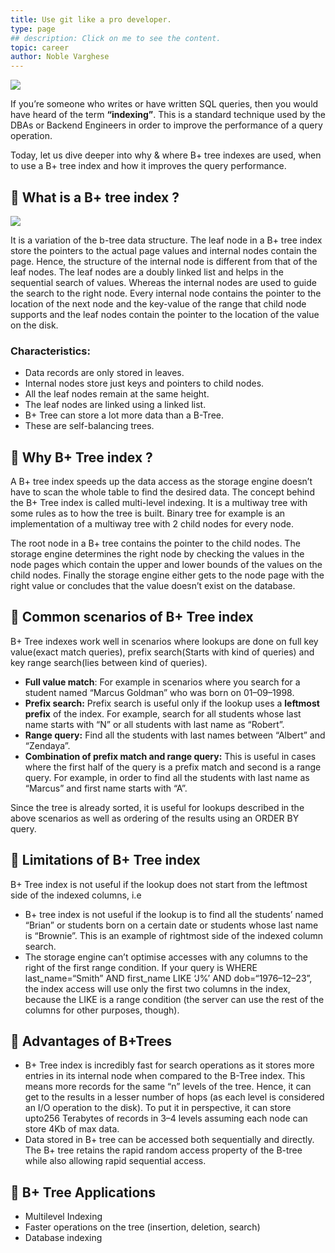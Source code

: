 ```yaml
---
title: Use git like a pro developer.
type: page
## description: Click on me to see the content.
topic: career
author: Noble Varghese
---
```


![](https://noble-varghese.github.io/portfolio/images/b_tree_img1.jpeg)

If you’re someone who writes or have written SQL queries, then you would have heard of the term **“indexing”**. This is a standard technique used by the DBAs or Backend Engineers in order to improve the performance of a query operation.

Today, let us dive deeper into why & where B+ tree indexes are used, when to use a B+ tree index and how it improves the query performance.

## 🔎 What is a B+ tree index ?

![](https://noble-varghese.github.io/portfolio/images/Btree.jpeg)

It is a variation of the b-tree data structure. The leaf node in a B+ tree index store the pointers to the actual page values and internal nodes contain the page. Hence, the structure of the internal node is different from that of the leaf nodes. The leaf nodes are a doubly linked list and helps in the sequential search of values. Whereas the internal nodes are used to guide the search to the right node. Every internal node contains the pointer to the location of the next node and the key-value of the range that child node supports and the leaf nodes contain the pointer to the location of the value on the disk.

### Characteristics:

-   Data records are only stored in leaves.
-   Internal nodes store just keys and pointers to child nodes.
-   All the leaf nodes remain at the same height.
-   The leaf nodes are linked using a linked list.
-   B+ Tree can store a lot more data than a B-Tree.
-   These are self-balancing trees.

## 🔎 Why B+ Tree index ?

A B+ tree index speeds up the data access as the storage engine doesn’t have to scan the whole table to find the desired data. The concept behind the B+ Tree index is called multi-level indexing. It is a multiway tree with some rules as to how the tree is built. Binary tree for example is an implementation of a multiway tree with 2 child nodes for every node.

The root node in a B+ tree contains the pointer to the child nodes. The storage engine determines the right node by checking the values in the node pages which contain the upper and lower bounds of the values on the child nodes. Finally the storage engine either gets to the node page with the right value or concludes that the value doesn’t exist on the database.

## 🔎 Common scenarios of B+ Tree index

B+ Tree indexes work well in scenarios where lookups are done on full key value(exact match queries), prefix search(Starts with kind of queries) and key range search(lies between kind of queries).

-   **Full value match**: For example in scenarios where you search for a student named “Marcus Goldman” who was born on 01–09–1998.
-   **Prefix search:** Prefix search is useful only if the lookup uses a **leftmost prefix** of the index. For example, search for all students whose last name starts with “N” or all students with last name as “Robert”.
-   **Range query:** Find all the students with last names between “Albert” and “Zendaya”.
-   **Combination of prefix match and range query:** This is useful in cases where the first half of the query is a prefix match and second is a range query. For example, in order to find all the students with last name as “Marcus” and first name starts with “A”.

Since the tree is already sorted, it is useful for lookups described in the above scenarios as well as ordering of the results using an ORDER BY query.

## 🔎 Limitations of B+ Tree index

B+ Tree index is not useful if the lookup does not start from the leftmost side of the indexed columns, i.e

-   B+ tree index is not useful if the lookup is to find all the students’ named “Brian” or students born on a certain date or students whose last name is “Brownie”. This is an example of rightmost side of the indexed column search.
-   The storage engine can’t optimise accesses with any columns to the right of the first range condition. If your query is WHERE last_name=“Smith” AND first_name LIKE ‘J%’ AND dob=“1976–12–23”, the index access will use only the first two columns in the index, because the LIKE is a range condition (the server can use the rest of the columns for other purposes, though).

## 🔎 **Advantages of B+Trees**

-   B+ Tree index is incredibly fast for search operations as it stores more entries in its internal node when compared to the B-Tree index. This means more records for the same “n” levels of the tree. Hence, it can get to the results in a lesser number of hops (as each level is considered an I/O operation to the disk). To put it in perspective, it can store upto256 Terabytes of records in 3–4 levels assuming each node can store 4Kb of max data.
-   Data stored in B+ tree can be accessed both sequentially and directly. The B+ tree retains the rapid random access property of the B-tree while also allowing rapid sequential access.

## 🔎 B+ Tree Applications

-   Multilevel Indexing
-   Faster operations on the tree (insertion, deletion, search)
-   Database indexing